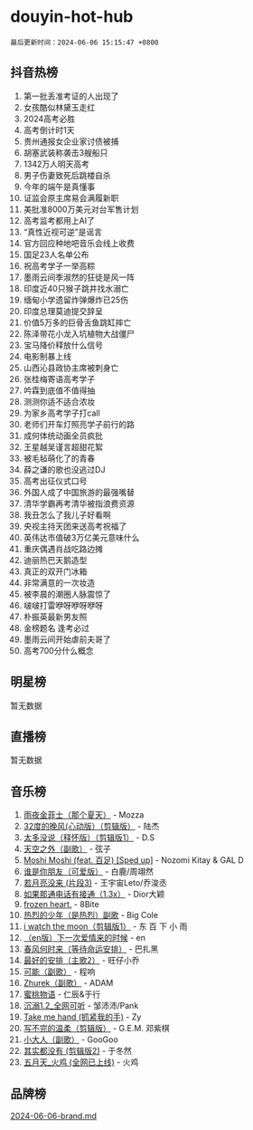 # douyin-hot-hub

`最后更新时间：2024-06-06 15:15:47 +0800`

## 抖音热榜

1. 第一批丢准考证的人出现了
1. 女孩酷似林黛玉走红
1. 2024高考必胜
1. 高考倒计时1天
1. 贵州通报女企业家讨债被捕
1. 胡塞武装称袭击3艘船只
1. 1342万人明天高考
1. 男子伤妻致死后跳楼自杀
1. 今年的端午是真懂事
1. 证监会原主席易会满履新职
1. 美批准8000万美元对台军售计划
1. 高考监考都用上AI了
1. “真性近视可逆”是谣言
1. 官方回应种地吧音乐会线上收费
1. 国足23人名单公布
1. 祝高考学子一举高粽
1. 墨雨云间季淑然的狂徒是风一阵
1. 印度近40只猴子跳井找水溺亡
1. 缅甸小学遗留炸弹爆炸已25伤
1. 印度总理莫迪提交辞呈
1. 价值5万多的巨骨舌鱼跳缸摔亡
1. 陈泽带花小龙入坑植物大战僵尸
1. 宝马降价释放什么信号
1. 电影制暴上线
1. 山西沁县政协主席被刺身亡
1. 张桂梅寄语高考学子
1. 吟霖到底值不值得抽
1. 测测你适不适合浓妆
1. 为家乡高考学子打call
1. 老师们开车灯照亮学子前行的路
1. 成何体统动画全员疯批
1. 王星越吴谨言超甜花絮
1. 被毛毡萌化了的青春
1. 薛之谦的歌也没逃过DJ
1. 高考出征仪式口号
1. 外国人成了中国旅游的最强嘴替
1. 清华学霸再考清华被指浪费资源
1. 我丑怎么了我儿子好看啊
1. 央视主持天团来送高考祝福了
1. 英伟达市值破3万亿美元意味什么
1. 重庆偶遇肖战吃路边摊
1. 迪丽热巴天鹅造型
1. 真正的双开门冰箱
1. 非常满意的一次妆造
1. 被李晨的潮圈人脉震惊了
1. 啵啵打雷咿呀咿呀咿呀
1. 朴振英最新男友照
1. 金榜题名 逢考必过
1. 墨雨云间开始虐前夫哥了
1. 高考700分什么概念

## 明星榜

暂无数据

## 直播榜

暂无数据

## 音乐榜

1. [雨夜金菲士（那个夏天）](https://sf5-hl-cdn-tos.douyinstatic.com/obj/tos-cn-ve-2774/osPmPLDWQBBE2Z6bftCgYwkFaF4pEYEneXaZQs) - Mozza
1. [32度的晚风(心动版）（剪辑版）](https://sf5-hl-cdn-tos.douyinstatic.com/obj/tos-cn-ve-2774/owNyabsyWdzUulxhoJfK8IBXgp0UMQAHpvGh2B) - 陆杰
1. [太多没说（释怀版）（剪辑版1）](https://sf5-hl-cdn-tos.douyinstatic.com/obj/tos-cn-ve-2774/oEbKIiDC0BA8CJOQHYA6aeCVYeHgckHdntZSDj) - D.S
1. [天空之外（副歌）](https://sf5-hl-cdn-tos.douyinstatic.com/obj/tos-cn-ve-2774/oAYn0BTp8jS8iSyZSHMUWAikyvAWI1c7aiJTr) - 弦子
1. [Moshi Moshi (feat. 百足) [Sped up]](https://sf5-hl-cdn-tos.douyinstatic.com/obj/tos-cn-ve-2774/ocCPFQcXJLeroaIdQLIGAoeeYM3OAUYGDguHXz) - Nozomi Kitay & GAL D
1. [谁是你朋友（可爱版）](https://sf5-hl-cdn-tos.douyinstatic.com/obj/tos-cn-ve-2774/owKjggBwGZexYCjVAIeEFURf1LJTjMDaK6AzKN) - 白鹿/周翊然
1. [若月亮没来 (片段3)](https://sf5-hl-cdn-tos.douyinstatic.com/obj/tos-cn-ve-2774/okfyEUsGW1B1ovJi5JiN9IjvAT2lMwA054GoEB) - 王宇宙Leto/乔浚丞
1. [如果那通电话有接通（1.3x）](https://sf5-hl-cdn-tos.douyinstatic.com/obj/tos-cn-ve-2774/ocJeJKhUhAJG8EYZiEFfGFAPkD3beMQ5mwDv1e) - Dior大颖
1. [frozen heart.](https://sf5-hl-cdn-tos.douyinstatic.com/obj/tos-cn-ve-2774/oIIWJfyjIACZA9zQMtnJ6hQQhFC4vhCupoRBsO) - 8Bite
1. [热烈的少年（是热烈）副歌](https://sf3-cdn-tos.douyinstatic.com/obj/tos-cn-ve-2774/owVNI0CLDAUMtSz6TEYvfFBFL4UDFFhLfgK8fa) - Big Cole
1. [i watch the moon（剪辑版1）](https://sf5-hl-cdn-tos.douyinstatic.com/obj/tos-cn-ve-2774/o0I9mSChzHZANMJIEBfkCQzzg6N5WAcVtqft9P) - 东 百 下 小 雨
1. [（en版）下一次爱情来的时候](https://sf5-hl-cdn-tos.douyinstatic.com/obj/tos-cn-ve-2774/owZIscFWHUMFAbrAisiax4ioKVNAKH9jYvbBk) - en
1. [春风何时来（等待命运安排）](https://sf5-hl-cdn-tos.douyinstatic.com/obj/tos-cn-ve-2774/oICBNbD3gelMfB4WgiD1KI2jQtXZE2FgHLwtsl) - 巴扎黑
1. [最好的安排（主歌2）](https://sf3-cdn-tos.douyinstatic.com/obj/tos-cn-ve-2774/oMMZX1DuHpMwgoDztBmZswgQnbCeeANZxBHkFY) - 旺仔小乔
1. [可能（副歌）](https://sf27-cdn-tos.douyinstatic.com/obj/tos-cn-ve-2774/cde1731888894259b333569393c2fb51) - 程响
1. [Zhurek（副歌）](https://sf5-hl-cdn-tos.douyinstatic.com/obj/tos-cn-ve-2774/ooQm8FBZQDlf0btEYgVpCcSCQfrdJGBEKZYBGS) - ADAM
1. [蜜桃物语](https://sf5-hl-cdn-tos.douyinstatic.com/obj/tos-cn-ve-2774/oIhOSCZtIACtYU4XQkngiW9kCBfVD1Fz9IYeqL) - 仁辰&于行
1. [沉溺1.2_全网可听](https://sf3-cdn-tos.douyinstatic.com/obj/tos-cn-ve-2774/ok2QoiBqsWAX9McZmWiI9gAB0EzwD4Xj6yfmtH) - 邹沛沛/Pank
1. [Take me hand (抓紧我的手)](https://sf5-hl-cdn-tos.douyinstatic.com/obj/tos-cn-ve-2774/os8GB2fDQQmJZTmtomg0gHX5fBACiEgcFgEKYg) - Zy
1. [写不完的温柔（剪辑版）](https://sf6-cdn-tos.douyinstatic.com/obj/tos-cn-ve-2774/oYBzzZQJ233GfwkemJJffAIWgeIYrjZfWhHTcG) - G.E.M. 邓紫棋
1. [小大人（副歌）](https://sf5-hl-cdn-tos.douyinstatic.com/obj/tos-cn-ve-2774/oIhaDwehWhLFsVIG7QIICLLazDNGJAGg5geeb4) - GooGoo
1. [其实都没有 (剪辑版2)](https://sf3-cdn-tos.douyinstatic.com/obj/tos-cn-ve-2774/oEBNQenHZtBhxYjGgUDQk0BCHTigQafgFlbQ7k) - 于冬然
1. [五月天_火鸡 (全网已上线)](https://sf5-hl-cdn-tos.douyinstatic.com/obj/tos-cn-ve-2774/oEtOMSQZstjlJ4nfBEgeqN29IbWjkmDBrFtF2C) - 火鸡

## 品牌榜

[2024-06-06-brand.md](2024-06-06-brand.md)
